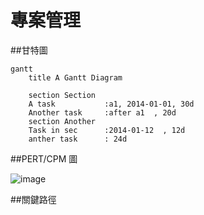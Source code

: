 # 專案管理

##甘特圖
```mermaid
gantt
    title A Gantt Diagram

    section Section
    A task           :a1, 2014-01-01, 30d
    Another task     :after a1  , 20d
    section Another
    Task in sec      :2014-01-12  , 12d
    anther task      : 24d
```

##PERT/CPM 圖

![image](https://github.com/C110118211/nkust/commit/6edf08780fa92caa40556c036d1807905611fe03)


##關鍵路徑
